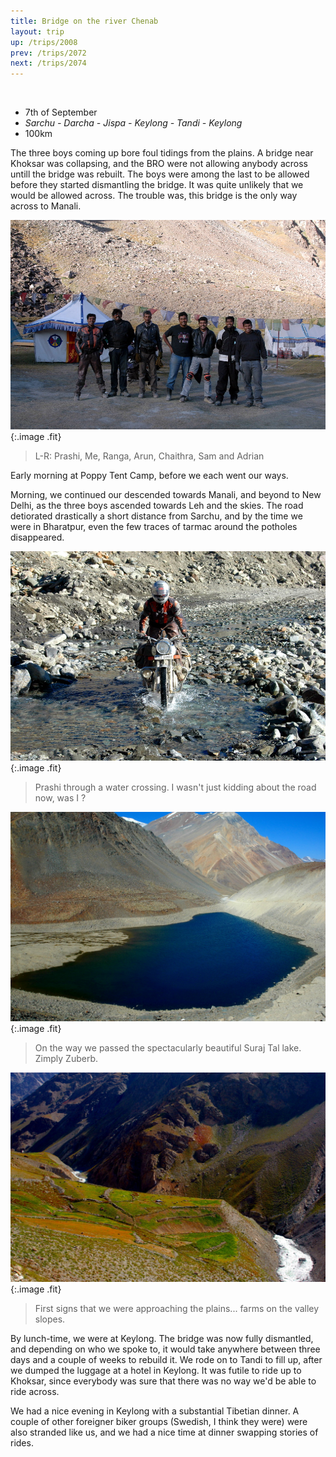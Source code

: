 ```yaml
---
title: Bridge on the river Chenab
layout: trip
up: /trips/2008
prev: /trips/2072
next: /trips/2074
---
```


&nbsp;

- 7th of September
- _Sarchu - Darcha - Jispa - Keylong - Tandi - Keylong_
- 100km


The three boys coming up bore foul tidings from the plains. A             bridge near Khoksar was collapsing, and the BRO were not             allowing anybody across untill the bridge was rebuilt. The boys             were among the last to be allowed before they started             dismantling the bridge. It was quite unlikely that we would be             allowed across. The trouble was, this bridge is the only way             across to Manali.

![DSC_0362.JPG](/images/photos/DSC_0362.JPG 'DSC_0362.JPG'){:.image .fit}

>  L-R: Prashi, Me, Ranga, Arun, Chaithra, Sam and             Adrian 
  
Early morning at Poppy Tent Camp, before we each went our ways.             

Morning, we continued our descended towards Manali, and beyond             to New Delhi, as the three boys ascended towards Leh and the             skies. The road detiorated drastically a short distance from             Sarchu, and by the time we were in Bharatpur, even the few             traces of tarmac around the potholes disappeared.

![DSC_0363.JPG](/images/photos/DSC_0363.JPG 'DSC_0363.JPG'){:.image .fit}

>  Prashi through a water crossing. I wasn't just             kidding about the road now, was I ? 

![DSC_0365.JPG](/images/photos/DSC_0365.JPG 'DSC_0365.JPG'){:.image .fit}

>  On the way we passed the spectacularly beautiful             Suraj Tal lake. Zimply Zuberb. 

![DSC_0367.JPG](/images/photos/DSC_0367.JPG 'DSC_0367.JPG'){:.image .fit}

>  First signs that we were approaching the             plains... farms on the valley slopes. 

By lunch-time, we were at Keylong. The bridge was now fully             dismantled, and depending on who we spoke to, it would take             anywhere between three days and a couple of weeks to rebuild it.             We rode on to Tandi to fill up, after we dumped the luggage at a             hotel in Keylong. It was futile to ride up to Khoksar, since             everybody was sure that there was no way we'd be able to ride             across.

We had a nice evening in Keylong with a substantial Tibetian             dinner. A couple of other foreigner biker groups (Swedish, I             think they were) were also stranded like us, and we had a nice             time at dinner swapping stories of rides.


